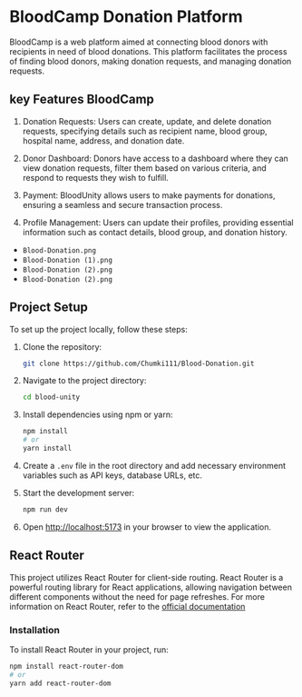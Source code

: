 # BloodCamp Donation Platform

BloodCamp is a web platform aimed at connecting blood donors with recipients in need of blood donations. This platform facilitates the process of finding blood donors, making donation requests, and managing donation requests.

## key Features BloodCamp

1. Donation Requests: Users can create, update, and delete donation requests, specifying details such as recipient name, blood group, hospital name, address, and donation date.

2. Donor Dashboard: Donors have access to a dashboard where they can view donation requests, filter them based on various criteria, and respond to requests they wish to fulfill.

3. Payment: BloodUnity allows users to make payments for donations, ensuring a seamless and secure transaction process.

4. Profile Management: Users can update their profiles, providing essential information such as contact details, blood group, and donation history.

- `Blood-Donation.png`
- `Blood-Donation (1).png`
- `Blood-Donation (2).png`
- `Blood-Donation (2).png`

## Project Setup

To set up the project locally, follow these steps:

1. Clone the repository:
    ```bash
    git clone https://github.com/Chumki111/Blood-Donation.git
    ```

2. Navigate to the project directory:
    ```bash
    cd blood-unity
    ```

3. Install dependencies using npm or yarn:
    ```bash
    npm install
    # or
    yarn install
    ```

4. Create a `.env` file in the root directory and add necessary environment variables such as API keys, database URLs, etc.

5. Start the development server:
    ```bash
    npm run dev
    
    ```

6. Open [http://localhost:5173](http://localhost:5173) in your browser to view the application.

## React Router

This project utilizes React Router for client-side routing. React Router is a powerful routing library for React applications, allowing navigation between different components without the need for page refreshes.
For more information on React Router, refer to the [official documentation](https://reactrouter.com/en/main/start/tutorial)
### Installation

To install React Router in your project, run:

```bash
npm install react-router-dom
# or
yarn add react-router-dom


